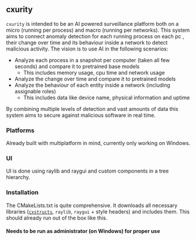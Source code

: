 ## cxurity

`cxurity` is intended to be an AI powered surveillance platform both on a micro (running per process) and macro (running per networks).
This system aims to connect anomaly detection for each running process on each pc , their change over time and its behaviour inside a network to detect malicious activity.
The vision is to use AI in the following scenarios:
- Analyze each process in a snapshot per computer (taken all few seconds) and compare it to pretrained base models
  - This includes memory usage, cpu time and network usage
- Analyze the change over time and compare it to pretrained models
- Analyze the behaviour of each entity inside a network (including assignable roles)
  - This includes data like device name, physical information and uptime

By combining multiple levels of detection and vast amounts of data this system aims to secure against malicious software in real time.

### Platforms

Already built with multiplatform in mind, currently only working on Windows.

### UI

UI is done using raylib and raygui and custom components in a tree hierarchy.

### Installation 

The CMakeLists.txt is quite comprehensive. It downloads all necessary libraries ([`cxstructs`](https://github.com/gk646/CXStructures), `raylib`, `raygui` + style headers) and includes them. 
This should already run out of the box like this.

#### Needs to be run as administrator (on Windows) for proper use
